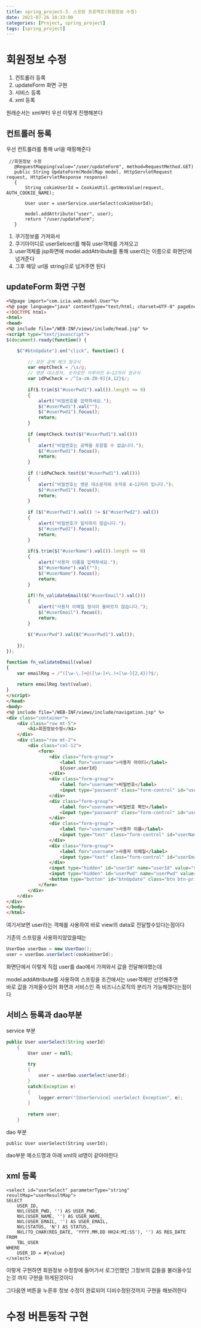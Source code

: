 ```yaml
---
title: spring_project-3. 스프링 프로젝트(회원정보 수정)
date: 2021-07-26 18:33:00
categories: [Project, spring_project]
tags: [spring_project]
---
```


# 회원정보 수정

1. 컨트롤러 등록
2. updateForm 화면 구현
3. 서비스 등록
4. xml 등록

원래순서는 xml부터  우선 이렇게 진행해본다

## 컨트롤러 등록

우선 컨트롤러를 통해 url을 매핑해준다

```
 //회원정보 수정
   @RequestMapping(value="/user/updateForm", method=RequestMethod.GET)
   public String UpdateForm(ModelMap model, HttpServletRequest request, HttpServletResponse response)
   {
	   String cokieUserId = CookieUtil.getHexValue(request, AUTH_COOKIE_NAME);
	   
	   User user = userService.userSelect(cokieUserId);
	   
	   model.addAttribute("user", user);
	   return "/user/updateForm";
   }
```

1. 쿠기정보를 가져와서
2. 쿠기아이디로 userSelcect를 해줘 user객체를 가져오고
3. user객체를 jsp화면에 model.addAttribute를 통해 user라는 이름으로 화면단에 넘겨준다
4. 그후 해당 url을 string으로 넘겨주면 된다





## updateForm 화면 구현

```html
<%@page import="com.icia.web.model.User"%>
<%@ page language="java" contentType="text/html; charset=UTF-8" pageEncoding="UTF-8"%>
<!DOCTYPE html>
<html>
<head>
<%@ include file="/WEB-INF/views/include/head.jsp" %>
<script type="text/javascript">
$(document).ready(function() {

	$("#btnUpdate").on("click", function() {
		
		// 모든 공백 체크 정규식
		var emptCheck = /\s/g;
		// 영문 대소문자, 숫자로만 이루어진 4~12자리 정규식
		var idPwCheck = /^[a-zA-Z0-9]{4,12}$/;
				
		if($.trim($("#userPwd1").val()).length <= 0)
		{
			alert("비밀번호를 입력하세요.");
			$("#userPwd1").val("");
			$("#userPwd1").focus();
			return;
		}
		
		if (emptCheck.test($("#userPwd1").val())) 
		{
			alert("비밀번호는 공백을 포함할 수 없습니다.");
			$("#userPwd1").focus();
			return;
		}
		
		if (!idPwCheck.test($("#userPwd1").val())) 
		{
			alert("비밀번호는 영문 대소문자와 숫자로 4~12자리 입니다.");
			$("#userPwd1").focus();
			return;
		}
		
		if ($("#userPwd1").val() != $("#userPwd2").val()) 
		{
			alert("비밀번호가 일치하지 않습니다.");
			$("#userPwd2").focus();
			return;
		}
		
		if($.trim($("#userName").val()).length <= 0)
		{
			alert("사용자 이름을 입력하세요.");
			$("#userName").val("");
			$("#userName").focus();
			return;
		}
		
		if(!fn_validateEmail($("#userEmail").val()))
		{
			alert("사용자 이메일 형식이 올바르지 않습니다.");
			$("#userEmail").focus();
			return;	
		}
		
		$("#userPwd").val($("#userPwd1").val());
		
	});
});

function fn_validateEmail(value)
{
	var emailReg = /^([\w-\.]+@([\w-]+\.)+[\w-]{2,4})?$/;
	
	return emailReg.test(value);
}
</script>
</head>
<body>
<%@ include file="/WEB-INF/views/include/navigation.jsp" %>
<div class="container">
    <div class="row mt-5">
    	<h1>회원정보수정</h1>
    </div>
    <div class="row mt-2">
        <div class="col-12">
            <form>
                <div class="form-group">
                    <label for="username">사용자 아이디</label>
                    ${user.userId}
                </div>
                <div class="form-group">
                    <label for="username">비밀번호</label>
                    <input type="password" class="form-control" id="userPwd1" name="userPwd1" value="${user.userPwd}" placeholder="비밀번호" maxlength="12" />
                </div>
                <div class="form-group">
                    <label for="username">비밀번호 확인</label>
                    <input type="password" class="form-control" id="userPwd2" name="userPwd2" value="${user.userPwd}"  placeholder="비밀번호 확인"                                      maxlength="12" />
                </div>
                <div class="form-group">
                    <label for="username">사용자 이름</label>
                    <input type="text" class="form-control" id="userName" name="userName" value="${user.userName}" placeholder="사용자 이름" maxlength="15" />
                </div>
                <div class="form-group">
                    <label for="username">사용자 이메일</label>
                    <input type="text" class="form-control" id="userEmail" name="userEmail" value="${user.userEmail}" placeholder="사용자 이메일"                                       maxlength="30" />
                </div>
                <input type="hidden" id="userId" name="userId" value="${user.userId}" />
                <input type="hidden" id="userPwd" name="userPwd" value="" />
                <button type="button" id="btnUpdate" class="btn btn-primary">수정</button>
            </form>
        </div>
    </div>
</div>
</body>
</html>	
```


여기서보면 user라는 객체를 사용하여 바로 view의 data로 전달할수있다는점이다

기존의 스프링을 사용하지않았을때는

```java
UserDao userDao = new UserDao();
user = userDao.userSelect(cookieUserId);
```

화면단에서 이렇게 직접 user를 dao에서 가져와서 값을 전달해야했는데 <p>
model.addAttribute를 사용하여 스프링을 조건에서는 user객체만 선언해주면 <br>
바로 값을 가져올수있어 화면과 서비스인 즉 비즈니스로직의 분리가 가능해졌다는점이다



## 서비스 등록과 dao부분

service 부분

```java
public User userSelect(String userId)
	{
		User user = null;
		
		try
		{
			user = userDao.userSelect(userId);
		}
		catch(Exception e)
		{
			logger.error("[UserService] userSelect Exception", e);
		}
		
		return user;
	}
```

dao 부분
```
public User userSelect(String userId);
```

dao부분 메소드명과 아래 xml의 id명이 같아야한다


## xml 등록

```
<select id="userSelect" parameterType="string" resultMap="userResultMap">
SELECT
    USER_ID,
    NVL(USER_PWD, '') AS USER_PWD,
    NVL(USER_NAME, '') AS USER_NAME,
    NVL(USER_EMAIL, '') AS USER_EMAIL,
    NVL(STATUS, 'N') AS STATUS,
    NVL(TO_CHAR(REG_DATE, 'YYYY.MM.DD HH24:MI:SS'), '') AS REG_DATE
FROM
    TBL_USER
WHERE
    USER_ID = #{value}
</select>
```

이렇게 구현하면 회원정보 수정창에 들어가서 로그인했던 그정보의 값들을 불러올수있는것
까지 구현을 하게된것이다

그다음엔 버튼을 누른후 정보 수정이 완료되어 디비수정된것까지 구현을 해보려한다



# 수정 버튼동작 구현






